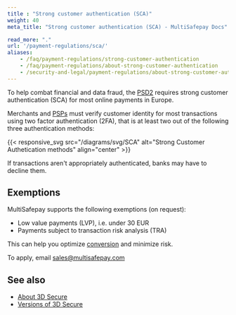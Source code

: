```yaml
---
title : "Strong customer authentication (SCA)"
weight: 40
meta_title: "Strong customer authentication (SCA) - MultiSafepay Docs"

read_more: "."
url: '/payment-regulations/sca/'
aliases:
    - /faq/payment-regulations/strong-customer-authentication
    - /faq/payment-regulations/about-strong-customer-authentication
    - /security-and-legal/payment-regulations/about-strong-customer-authentication/
---
```


To help combat financial and data fraud, the [PSD2](/payment-regulations/psd2/) requires strong customer authentication (SCA) for most online payments in Europe. 

Merchants and [PSPs](/glossaries/multisafepay-glossary/#payment-service-provider-psp) must verify customer identity for most transactions using two factor authentication (2FA), that is at least two out of the following three authentication methods:

{{< responsive_svg src="/diagrams/svg/SCA" alt="Strong Customer Authetication methods" align="center" >}}

If transactions aren't appropriately authenticated, banks may have to decline them. 

## Exemptions

MultiSafepay supports the following exemptions (on request):

- Low value payments (LVP), i.e. under 30 EUR
- Payments subject to transaction risk analysis (TRA)

This can help you optimize [conversion](/glossaries/multisafepay-glossary/#conversion-rate) and minimize risk.

To apply, email <sales@multisafepay.com>

## See also 

- [About 3D Secure](/features/3d-secure/)
- [Versions of 3D Secure](/features/3d-secure/versions/)
